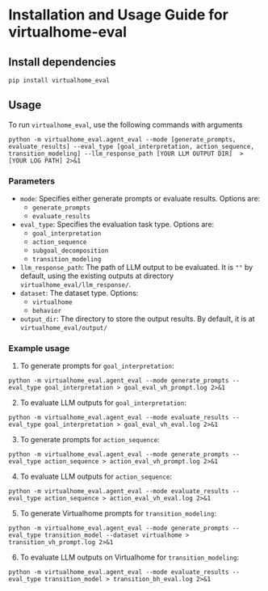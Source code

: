 # Installation and Usage Guide for virtualhome-eval


## Install dependencies
```
pip install virtualhome_eval
```

## Usage
To run `virtualhome_eval`, use the following commands with arguments
```
python -m virtualhome_eval.agent_eval --mode [generate_prompts, evaluate_results] --eval_type [goal_interpretation, action_sequence, transition_modeling] --llm_response_path [YOUR LLM OUTPUT DIR]  > [YOUR LOG PATH] 2>&1
```
### Parameters
- `mode`: Specifies either generate prompts or evaluate results. Options are:
  - `generate_prompts` 
  - `evaluate_results`
- `eval_type`: Specifies the evaluation task type. Options are:
  - `goal_interpretation`
  - `action_sequence`
  - `subgoal_decomposition`
  - `transition_modeling`
- `llm_response_path`: The path of LLM output to be evaluated. It is `""` by default, using the existing outputs at directory `virtualhome_eval/llm_response/`. 
- `dataset`: The dataset type. Options:
  - `virtualhome`
  - `behavior`
- `output_dir`: The directory to store the output results. By default, it is at `virtualhome_eval/output/`

### Example usage
1. To generate prompts for `goal_interpretation`:
```
python -m virtualhome_eval.agent_eval --mode generate_prompts --eval_type goal_interpretation > goal_eval_vh_prompt.log 2>&1
```
2. To evaluate LLM outputs for `goal_interpretation`:
```
python -m virtualhome_eval.agent_eval --mode evaluate_results --eval_type goal_interpretation > goal_eval_vh_eval.log 2>&1
```
3. To generate prompts for `action_sequence`:
```
python -m virtualhome_eval.agent_eval --mode generate_prompts --eval_type action_sequence > action_eval_vh_prompt.log 2>&1
```
4. To evaluate LLM outputs for `action_sequence`:
```
python -m virtualhome_eval.agent_eval --mode evaluate_results --eval_type action_sequence > action_eval_vh_eval.log 2>&1
```
5. To generate Virtualhome prompts for `transition_modeling`:
```
python -m virtualhome_eval.agent_eval --mode generate_prompts --eval_type transition_model --dataset virtualhome > transition_vh_prompt.log 2>&1
```
6. To evaluate LLM outputs on Virtualhome for `transition_modeling`:
```
python -m virtualhome_eval.agent_eval --mode evaluate_results --eval_type transition_model > transition_bh_eval.log 2>&1
```